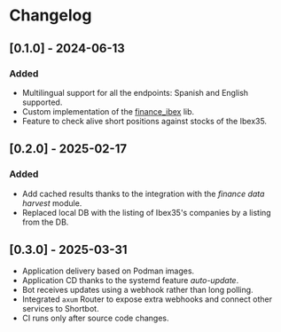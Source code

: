 # Changelog

## [0.1.0] - 2024-06-13

### Added

- Multilingual support for all the endpoints: Spanish and English supported.
- Custom implementation of the [finance_ibex](https://crates.io/crates/finance_ibex) lib.
- Feature to check alive short positions against stocks of the Ibex35.

## [0.2.0] - 2025-02-17

### Added

- Add cached results thanks to the integration with the *finance data harvest* module.
- Replaced local DB with the listing of Ibex35's companies by a listing from the DB.

## [0.3.0] - 2025-03-31

- Application delivery based on Podman images.
- Application CD thanks to the systemd feature *auto-update*.
- Bot receives updates using a webhook rather than long polling.
- Integrated `axum` Router to expose extra webhooks and connect other services to Shortbot.
- CI runs only after source code changes.
